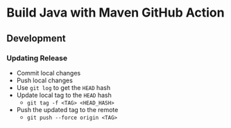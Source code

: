 # Build Java with Maven GitHub Action
## Development
### Updating Release
- Commit local changes
- Push local changes
- Use `git log` to get the `HEAD` hash
- Update local tag to the `HEAD` hash
  - `git tag -f <TAG> <HEAD_HASH>`
- Push the updated tag to the remote
  - `git push --force origin <TAG>`